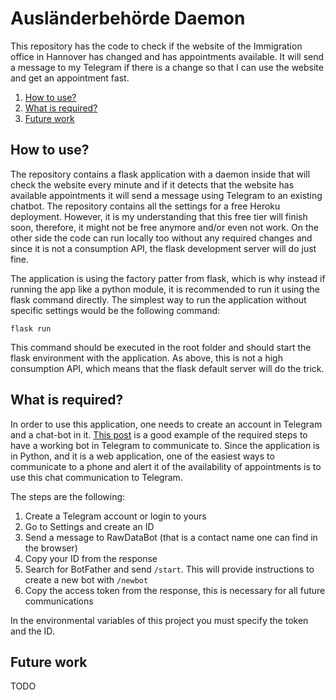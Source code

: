 # Ausländerbehörde Daemon
This repository has the code to check if the website of the Immigration office in Hannover has changed and has 
appointments available. It will send a message to my Telegram if there is a change so that I can use the website and 
get an appointment fast.
1. [How to use?](#how-to-use)
2. [What is required?](#what-is-required)
3. [Future work](#future-work)

## How to use?
The repository contains a flask application with a daemon inside that will check the website every minute and if it
detects that the website has available appointments it will send a message using Telegram to an existing chatbot. 
The repository contains all the settings for a free Heroku deployment. However, it is my understanding that this free
tier will finish soon, therefore, it might not be free anymore and/or even not work. On the other side the code can run
locally too without any required changes and since it is not a consumption API, the flask development server will do
just fine.

The application is using the factory patter from flask, which is why instead if running the app like a python module, it
is recommended to run it using the flask command directly. The simplest way to run the application without 
specific settings would be the following command:
```
flask run
```
This command should be executed in the root folder and should start the flask environment with the application. As
above, this is not a high consumption API, which means that the flask default server will do the trick.

## What is required?
In order to use this application, one needs to create an account in Telegram and a chat-bot in it. 
[This post](https://medium.com/@robertbracco1/how-to-write-a-telegram-bot-to-send-messages-with-python-bcdf45d0a580)
is a good example of the required steps to have a working bot in Telegram to communicate to. Since the application is
in Python, and it is a web application, one of the easiest ways to communicate to a phone and alert it of the 
availability of appointments is to use this chat communication to Telegram. 

The steps are the following:
1. Create a Telegram account or login to yours
2. Go to Settings and create an ID
3. Send a message to RawDataBot (that is a contact name one can find in the browser)
4. Copy your ID from the response
5. Search for BotFather and send `/start`. This will provide instructions to create a new bot with `/newbot`
6. Copy the access token from the response, this is necessary for all future communications

In the environmental variables of this project you must specify the token and the ID.

## Future work
TODO
